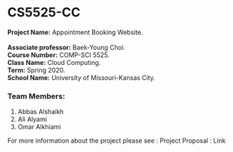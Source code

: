 # CS5525-CC

**Project Name:** Appointment Booking Website.<br>
<br>
**Associate professor:** Baek-Young Choi.<br>
**Course Number:** COMP-SCI 5525.<br> 
**Class Name:** Cloud Computing.<br>
**Term:** Spring 2020.<br>
**School Name:** University of Missouri-Kansas City.

### Team Members: 
1.	Abbas Alshaikh 
2.	Ali  Alyami
3.	Omar Alkhiami

For more information about the project please see : Project Proposal : Link
